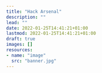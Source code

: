 ```yaml
---
title: "Hack Arsenal"
description: ""
lead: ""
date: 2022-01-25T14:41:21+01:00
lastmod: 2022-01-25T14:41:21+01:00
draft: true
images: []
resources:
- name: "image"
  src: "banner.jpg"
---
```


